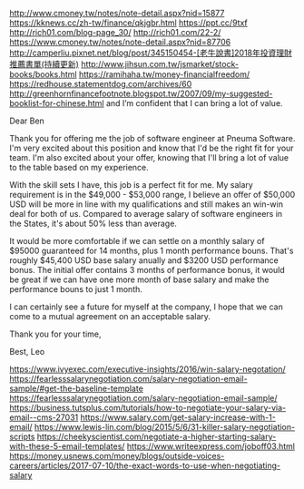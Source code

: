http://www.cmoney.tw/notes/note-detail.aspx?nid=15877
https://kknews.cc/zh-tw/finance/qkjgbr.html
https://ppt.cc/9txf
http://rich01.com/blog-page_30/
http://rich01.com/22-2/
https://www.cmoney.tw/notes/note-detail.aspx?nid=87706
http://camperliu.pixnet.net/blog/post/345150454-[老牛說書]2018年投資理財推薦書單(持續更新)
http://www.jihsun.com.tw/jsmarket/stock-books/books.html
https://ramihaha.tw/money-financialfreedom/
https://redhouse.statementdog.com/archives/60
http://greenhornfinancefootnote.blogspot.tw/2007/09/my-suggested-booklist-for-chinese.html
and I’m confident that I can bring a lot of value.

Dear Ben

Thank you for offering me the job of software engineer at Pneuma Software. I'm very excited about this position and know that I'd be the right fit for your team. I'm also excited about your offer, knowing that I'll bring a lot of value to the table based on my experience.

With the skill sets I have, this job is a perfect fit for me. My salary requirement is in the $49,000 - $53,000 range, I believe an offer of $50,000 USD will be more in line with my qualifications and still makes an win-win deal for both of us. Compared to average salary of software engineers in the States, it's about 50% less than average. 

It would be more comfortable if we can settle on a monthly salary of $95000 guaranteed for 14 months, plus 1 month performance bouns. That's roughly $45,400 USD base salary anually and $3200 USD performance bonus. The initial offer contains 3 months of performance bonus, it would be great if we can have one more month of base salary and make the performance bouns to just 1 month.

I can certainly see a future for myself at the company, I hope that we can come to a mutual agreement on an acceptable salary.

Thank you for your time,

Best,
Leo

https://www.ivyexec.com/executive-insights/2016/win-salary-negotation/
https://fearlesssalarynegotiation.com/salary-negotiation-email-sample/#get-the-baseline-template
https://fearlesssalarynegotiation.com/salary-negotiation-email-sample/
https://business.tutsplus.com/tutorials/how-to-negotiate-your-salary-via-email--cms-27031
https://www.salary.com/get-salary-increase-with-1-email/
https://www.lewis-lin.com/blog/2015/5/6/31-killer-salary-negotiation-scripts
https://cheekyscientist.com/negotiate-a-higher-starting-salary-with-these-5-email-templates/
https://www.writeexpress.com/joboff03.html
https://money.usnews.com/money/blogs/outside-voices-careers/articles/2017-07-10/the-exact-words-to-use-when-negotiating-salary
